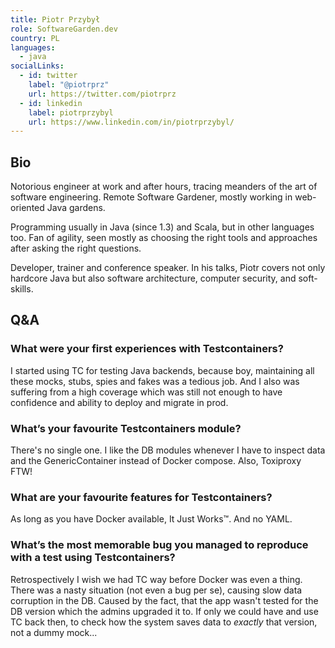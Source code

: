```yaml
---
title: Piotr Przybył
role: SoftwareGarden.dev
country: PL
languages:
  - java
socialLinks:
  - id: twitter
    label: "@piotrprz"
    url: https://twitter.com/piotrprz
  - id: linkedin
    label: piotrprzybyl
    url: https://www.linkedin.com/in/piotrprzybyl/
---
```

## Bio
Notorious engineer at work and after hours, tracing meanders of the art of software engineering. Remote Software Gardener, mostly working in web-oriented Java gardens. 

Programming usually in Java (since 1.3) and Scala, but in other languages too. Fan of agility, seen mostly as choosing the right tools and approaches after asking the right questions. 

Developer, trainer and conference speaker. In his talks, Piotr covers not only hardcore Java but also software architecture, computer security, and soft-skills.

## Q&A
### What were your first experiences with Testcontainers?
I started using TC for testing Java backends, because boy, maintaining all these mocks, stubs, spies and fakes was a tedious job. And I also was suffering from a high coverage which was still not enough to have confidence and ability to deploy and migrate in prod.

### What’s your favourite Testcontainers module?
There's no single one. I like the DB modules whenever I have to inspect data and the GenericContainer instead of Docker compose. Also, Toxiproxy FTW!

### What are your favourite features for Testcontainers?
As long as you have Docker available, It Just Works™. And no YAML.

### What’s the most memorable bug you managed to reproduce with a test using Testcontainers?
Retrospectively I wish we had TC way before Docker was even a thing. There was a nasty situation (not even a bug per se), causing slow data corruption in the DB. Caused by the fact, that the app wasn't tested for the DB version which the admins upgraded it to. If only we could have and use TC back then, to check how the system saves data to _exactly_ that version, not a dummy mock...